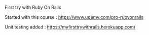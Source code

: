 First try with Ruby On Rails

Started with this course : https://www.udemy.com/pro-rubyonrails

Unit testing added : https://myfirsttrywithrails.herokuapp.com/